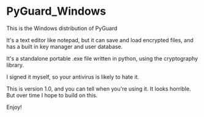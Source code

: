 # PyGuard_Windows
This is the Windows distribution of PyGuard

It's a text editor like notepad, but it can save and load encrypted files, and has a built in key manager and user database. 

It's a standalone portable .exe file written in python, using the cryptography library. 

I signed it myself, so your antivirus is likely to hate it.

This is version 1.0, and you can tell when you're using it. It looks horrible. But over time I hope to build on this. 

Enjoy! 
